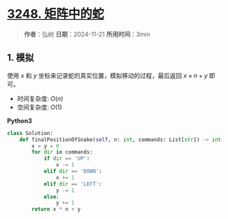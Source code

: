 # [3248. 矩阵中的蛇](https://leetcode.cn/problems/snake-in-matrix/description/)

> **作者**：弘树
> **日期**：2024-11-21
> **所用时间**：3min

## 1. 模拟

使用 $x$ 和 $y$ 坐标来记录蛇的真实位置，模拟移动的过程，最后返回 $x \times n + y$ 即可。

- 时间复杂度: $O(n)$
- 空间复杂度: $O(1)$

**Python3**

```python
class Solution:
    def finalPositionOfSnake(self, n: int, commands: List[str]) -> int:
        x = y = 0
        for dir in commands:
            if dir == 'UP':
                x -= 1
            elif dir == 'DOWN':
                x += 1
            elif dir == 'LEFT':
                y -= 1
            else:
                y += 1
        return x * n + y
```